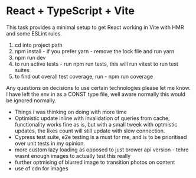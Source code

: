 # React + TypeScript + Vite

This task provides a minimal setup to get React working in Vite with HMR and some ESLint rules.

1. cd into project path
2. npm install - if you prefer yarn - remove the lock file and run yarn
3. npm run dev
4. to run active tests - run npm run tests, this will run vitest to run test suites
5. to find out overall test coverage, run - npm run coverage

Any questions on decisions to use certain technologies please let me know.
I have left the env in as a CONST type file, well aware normally this would be ignored normally.

- Things i was thinking on doing with more time
- Optimistic update inline with invalidation of queries from cache, functionality works fine as is, but with a small tweek with optmistic updates, the likes count will still update with slow connection.
- Cypress test suite, e2e testing is a must for me, and is to be prioritised over unit tests in my opinion.
- more custom lazy loading as opposed to just brower api version - tehre wasnt enough images to actually test this really
- further optmising of blurred image to transition photos on content
- use of cdn for images
